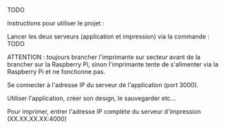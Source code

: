 TODO

Instructions pour utiliser le projet : 

Lancer les deux serveurs (application et impression) via la commande : TODO

ATTENTION : toujours brancher l'imprimante sur secteur avant de la brancher sur la Raspberry Pi, sinon l'imprimante tente de s'alimenter via la Raspberry Pi et ne fonctionne pas.

Se connecter à l'adresse IP du serveur de l'application (port 3000).

Utiliser l'application, créer son design, le sauvegarder etc...

Pour imprimer, entrer l'adresse IP complète du serveur d'impression (XX.XX.XX.XX:4000)
